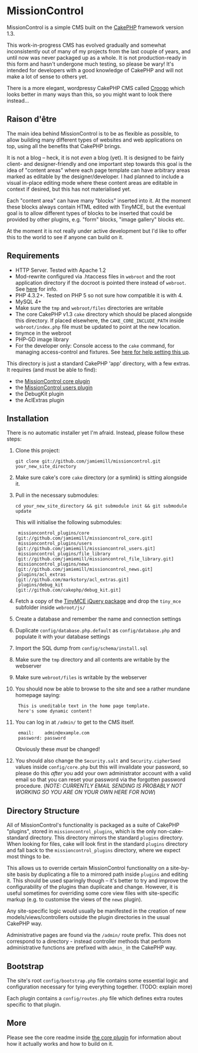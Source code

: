 # MissionControl

MissionControl is a simple CMS built on the [CakePHP](http://cakephp.org) framework version 1.3.

This work-in-progress CMS has evolved gradually and somewhat inconsistently out of many of my projects from the last couple of years, and until now was never packaged up as a whole. It is not production-ready in this form and hasn't undergone much testing, so please be wary! It's intended for developers with a good knowledge of CakePHP and will not make a lot of sense to others yet.

There is a more elegant, wordpressy CakePHP CMS called [Croogo](http://www.croogo.org/) which looks better in many ways than this, so you might want to look there instead...

## Raison d'être

The main idea behind MissionControl is to be as flexible as possible, to allow building many different types of websites and web applications on top, using all the benefits that CakePHP brings.

It is not a blog – heck, it is not *even* a blog (yet). It is designed to be fairly client- and designer-friendly and one important step towards this goal is the idea of "content areas" where each page template can have arbitrary areas marked as editable by the designer/developer. I had planned to include a visual in-place editing mode where these content areas are editable in context if desired, but this has not materialised yet.

Each "content area" can have many "blocks" inserted into it. At the moment these blocks always contain HTML edited with TinyMCE, but the eventual goal is to allow different types of blocks to be inserted that could be provided by other plugins, e.g. "form" blocks, "image gallery" blocks etc.

At the moment it is not really under active development but I'd like to offer this to the world to see if anyone can build on it.

## Requirements

*	HTTP Server. Tested with Apache 1.2
*	Mod-rewrite configured via .htaccess files in `webroot` and the root application directory if the docroot is pointed there instead of `webroot`. See [here](http://book.cakephp.org/view/37/Apache-and-mod_rewrite-and-htaccess) for info.
*	PHP 4.3.2+. Tested on PHP 5 so not sure how compatible it is with 4.
*	MySQL 4+
*	Make sure the `tmp` and `webroot/files` directories are writable
*	The core CakePHP v1.3 `cake` directory which should be placed alongside this directory. If placed elsewhere, the `CAKE_CORE_INCLUDE_PATH` inside `webroot/index.php` file must be updated to point at the new location.
*	tinymce in the webroot
*	PHP-GD image library
*	For the developer only: Console access to the `cake` command, for managing access-control and fixtures. See [here for help setting this up](http://book.cakephp.org/view/108/The-CakePHP-Console).

This directory is just a standard CakePHP 'app' directory, with a few extras. It requires (and must be able to find):

- the [MissionControl core plugin](http://github.com/jamiemill/missioncontrol_core)
- the [MissionControl users plugin](http://github.com/jamiemill/missioncontrol_users)
- the DebugKit plugin
- the AclExtras plugin

## Installation

There is no automatic installer yet I'm afraid. Instead, please follow these steps:

1. Clone this project:
	
	`git clone git://github.com/jamiemill/missioncontrol.git your_new_site_directory`

2. Make sure cake's core `cake` directory (or a symlink) is sitting alongside it.

3. Pull in the necessary submodules:
	
	`cd your_new_site_directory && git submodule init && git submodule update`

	This will initialise the following submodules:
	
		missioncontrol_plugins/core         [git://github.com/jamiemill/missioncontrol_core.git]
		missioncontrol_plugins/users        [git://github.com/jamiemill/missioncontrol_users.git]
		missioncontrol_plugins/file_library [git://github.com/jamiemill/missioncontrol_file_library.git]
		missioncontrol_plugins/news         [git://github.com/jamiemill/missioncontrol_news.git]
		plugins/acl_extras                  [git://github.com/markstory/acl_extras.git]
		plugins/debug_kit                   [git://github.com/cakephp/debug_kit.git]
	
4. Fetch a copy of the [TinyMCE jQuery package](http://tinymce.moxiecode.com/download.php) and drop the `tiny_mce` subfolder inside `webroot/js/`

5. Create a database and remember the name and connection settings

6. Duplicate `config/database.php.default` as `config/database.php` and populate it with your database settings

7. Import the SQL dump from `config/schema/install.sql`

8. Make sure the `tmp` directory and all contents are writable by the webserver

9. Make sure `webroot/files` is writable by the webserver

8. You should now be able to browse to the site and see a rather mundane homepage saying:

		This is uneditable text in the home page template.
		here's some dynamic content!
		
9. You can log in at `/admin/` to get to the CMS itself.
	
		email:    admin@example.com
		password: password
		
	Obviously these *must* be changed!
	
10. You should also change the `Security.salt` and `Security.cipherSeed` values inside `config/core.php` but this will invalidate your password, so please do this *after* you add your own administrator account with a valid email so that you can reset your password via the forgotten password procedure. (_NOTE: CURRENTLY EMAIL SENDING IS PROBABLY NOT WORKING SO YOU ARE ON YOUR OWN HERE FOR NOW_)


## Directory Structure

All of MissionControl's functionality is packaged as a suite of CakePHP "plugins", stored in `missioncontrol_plugins`, which is the only non-cake-standard directory. This directory mirrors the standard `plugins` directory. When looking for files, cake will look first in the standard `plugins` directory and fall back to the `missioncontrol_plugins` directory, where we expect most things to be.

This allows us to override certain MissionControl functionality on a site-by-site basis by duplicating a file to a mirrored path inside `plugins` and editing it. This should be used sparingly though – it's better to try and improve the configurability of the plugins than duplicate and change. However, it is useful sometimes for overriding some core view files with site-specific markup (e.g. to customise the views of the `news` plugin).

Any site-specific logic would usually be manifested in the creation of new models/views/controllers outside the plugin directories in the usual CakePHP way.

Administrative pages are found via the `/admin/` route prefix. This does not correspond to a directory - instead controller methods that perform administrative functions are prefixed with `admin_` in the CakePHP way.


## Bootstrap

The site's root `config/bootstrap.php` file contains some essential logic and configuration necessary for tying everything together. (TODO: explain more)

Each plugin contains a `config/routes.php` file which defines extra routes specific to that plugin.


## More

Please see the core readme inside [the core plugin](http://github.com/jamiemill/missioncontrol_core) for information about how it actually works and how to build on it.
